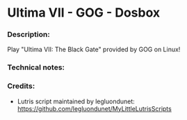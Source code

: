 # Ultima VII - GOG - Dosbox
### Description:
Play "Ultima VII: The Black Gate" provided by GOG on Linux!
### Technical notes:
### Credits:
- Lutris script maintained by legluondunet: https://github.com/legluondunet/MyLittleLutrisScripts
